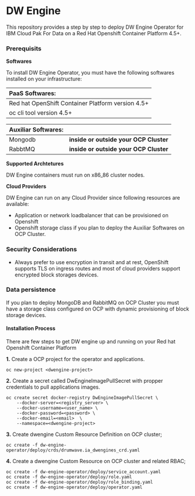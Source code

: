 # DW Engine

This repository provides a step by step to deploy DW Engine Operator for IBM Cloud Pak For Data on a Red Hat Openshift Container Platform 4.5+.

### Prerequisits

**Softwares**

To install DW Engine Operator, you must have the following softwares installed on your infrastructure:

|PaaS Softwares:                                    |
|:--------------------------------------------------|
|Red hat OpenShift Container Platform version 4.5+  |
|oc cli tool version 4.5+                           |

|Auxiliar Softwares:|                               |
|:------------------|-------------------------------|
| Mongodb | **inside or outside your OCP Cluster**  |
| RabbtMQ | **inside or outside your OCP Cluster**  |

**Supported Archtetures**

DW Engine containers must run on x86_86 cluster nodes.

**Cloud Providers**

DW Engine can run on any Cloud Provider since following resources are available:

- Application or network loadbalancer that can be provisioned on Openshift
- Openshift storage class if you plan to deploy the Auxiliar Softwares on OCP Cluster.

### Security Considerations

- Always prefer to use encryption in transit and at rest, OpenShift supports TLS on ingress routes and most of cloud providers support encrypted block storages devices.

### Data persistence

If you plan to deploy MongoDB and RabbitMQ on OCP Cluster you must have a storage class configured on OCP with dynamic provisioning of block storage devices.

#### Installation Process

There are few steps to get DW engine up and running on your Red hat Openshift Container Platform

**1.** Create a OCP project for the operator and applications.

```shell
oc new-project <dwengine-project>
```

**2.** Create a secret called DwEngineImagePullSecret with propper credentials to pull applications images.

```shell
oc create secret docker-registry DwEngineImagePullSecret \
    --docker-server=<registry_server> \
    --docker-username=<user_name> \
    --docker-password=<password> \
    --docker-email=<email>  \
    --namespace=<dwengine-project>
```

**3.** Create dwengine Custom Resource Definition on OCP cluster;

```shell
oc create -f dw-engine-operator/deploy/crds/drumwave.ia_dwengines_crd.yaml
```

**4.** Create a dwengine Custom Resource on OCP cluster and related RBAC;

```shell
oc create -f dw-engine-operator/deploy/service_account.yaml
oc create -f dw-engine-operator/deploy/role.yaml
oc create -f dw-engine-operator/deploy/role_binding.yaml
oc create -f dw-engine-operator/deploy/operator.yaml
```
